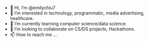 - 👋 Hi, I’m @emilychiu7
- 👀 I’m interested in technology, programmatic, media advertising, healthcare.
- 🌱 I’m currently learning computer science/data science.
- 💞️ I’m looking to collaborate on CS/DS projects, Hackathons.
- 📫 How to reach me ...

<!---
emilychiu7/emilychiu7 is a ✨ special ✨ repository because its `README.md` (this file) appears on your GitHub profile.
You can click the Preview link to take a look at your changes.
--->
